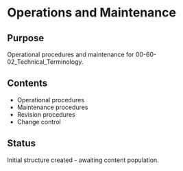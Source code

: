 # Operations and Maintenance

## Purpose
Operational procedures and maintenance for 00-60-02_Technical_Terminology.

## Contents
- Operational procedures
- Maintenance procedures
- Revision procedures
- Change control

## Status
Initial structure created - awaiting content population.
